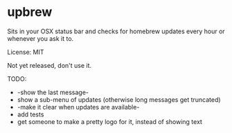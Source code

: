 # upbrew

Sits in your OSX status bar and checks for homebrew updates every hour or whenever you ask it to.

License: MIT

Not yet released, don't use it.

TODO:
* -show the last message-
* show a sub-menu of updates (otherwise long messages get truncated)
* -make it clear when updates are available-
* add tests
* get someone to make a pretty logo for it, instead of showing text
